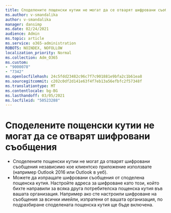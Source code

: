 ```yaml
---
title: Споделените пощенски кутии не могат да се отварят шифровани съобщения
ms.author: v-smandalika
author: v-smandalika
manager: dansimp
ms.date: 02/24/2021
audience: Admin
ms.topic: article
ms.service: o365-administration
ROBOTS: NOINDEX, NOFOLLOW
localization_priority: Normal
ms.collection: Adm_O365
ms.custom:
- "9000078"
- "7342"
ms.openlocfilehash: 24c5fdd23482c96c7f7c901881e9bfa2c1b61ea8
ms.sourcegitcommit: c202c0df2d141e63f4f7eb13a56efbfc2f57348f
ms.translationtype: MT
ms.contentlocale: bg-BG
ms.lasthandoff: 03/05/2021
ms.locfileid: "50523288"
---
```

# <a name="shared-mailboxes-cant-open-encrypted-messages"></a>Споделените пощенски кутии не могат да се отварят шифровани съобщения

- Споделените пощенски кутии не могат да отварят шифровани съобщения независимо кое клиентско приложение използвате (например Outlook 2016 или Outlook в уеб).
- Можете да изпращате шифровани съобщения от споделена пощенска кутия. Настройте адреса за шифроване като този, който бихте направили за всяка друга потребителска пощенска кутия във вашата организация. Например ако сте настроили шифроване на съобщения за всички имейли, изпратени от вашата организация, по подразбиране споделената пощенска кутия ще бъде включена.
